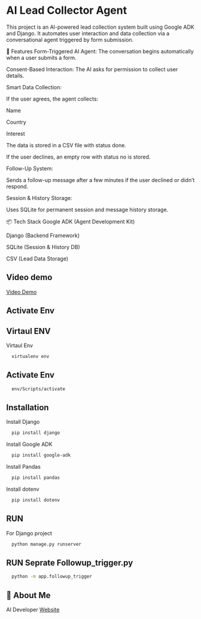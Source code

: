 # AI Lead Collector Agent
This project is an AI-powered lead collection system built using Google ADK and Django. It automates user interaction and data collection via a conversational agent triggered by form submission.

🔧 Features
Form-Triggered AI Agent: The conversation begins automatically when a user submits a form.

Consent-Based Interaction: The AI asks for permission to collect user details.

Smart Data Collection:

If the user agrees, the agent collects:

Name

Country

Interest

The data is stored in a CSV file with status done.

If the user declines, an empty row with status no is stored.

Follow-Up System:

Sends a follow-up message after a few minutes if the user declined or didn’t respond.

Session & History Storage:

Uses SQLite for permanent session and message history storage.

📦 Tech Stack
Google ADK (Agent Development Kit)

Django (Backend Framework)

SQLite (Session & History DB)

CSV (Lead Data Storage)



## Video demo

[Video Demo](https://drive.google.com/file/d/1YOcGve2ZOeI2Suyj7p5UXNICZelqVc7h/view?usp=sharing)



## Activate Env

## Virtaul ENV

Virtaul Env

```bash
  virtualenv env
```
## Activate Env



```bash
  env/Scripts/activate
```    

## Installation 

Install Django

```bash
  pip install django
```    


Install Google ADK

```bash
  pip install google-adk
```    



Install Pandas

```bash
  pip install pandas
```

Install dotenv

```bash
  pip install dotenv
```    

## RUN

For Django project

```bash
  python manage.py runserver
```


## RUN Seprate Followup_trigger.py



```bash
  python -m app.followup_trigger
```


## 🚀 About Me
AI Developer
[Website](https://awaisshakeel12.pythonanywhere.com/)


